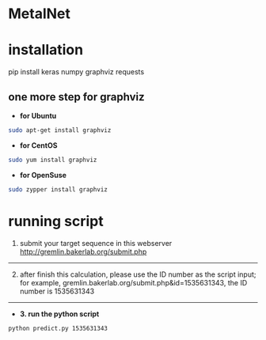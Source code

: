 # MetalNet

# installation

pip install keras numpy graphviz requests
## one more step for graphviz 
- **for Ubuntu**
```bash
sudo apt-get install graphviz
```
- **for CentOS**
```bash
sudo yum install graphviz
```
- **for OpenSuse**
```bash
sudo zypper install graphviz
```
# running script
1. submit your target sequence in this webserver
http://gremlin.bakerlab.org/submit.php 
------------------
2. after finish this calculation, please use the ID number as the script input;
for example, gremlin.bakerlab.org/submit.php&id=1535631343, the ID number is 1535631343
------------------
- **3. run the python script**
```bash
python predict.py 1535631343
```
